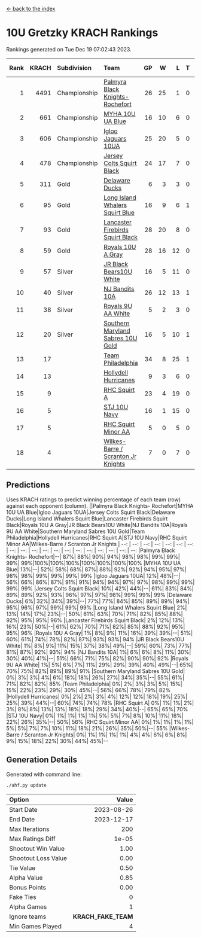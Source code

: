 [<- back to the index](readme.md)
# 10U Gretzky KRACH Rankings
Rankings generated on Tue Dec 19 07:02:43 2023.

Rank|KRACH|Subdivision|Team|GP|W|L|T|OTW|OTL|SoS|Exp Wins|Win Diff
---:|---:|:---|:---|---:|---:|---:|---:|---:|---:|---:|---:|---:
1|4491|Championship|[Palmyra Black Knights- Rochefort](https://gamesheetstats.com/seasons/3659/teams/140260/schedule)|26|25|1|0|0|1|213|25.8|-0.0
2|661|Championship|[MYHA 10U UA Blue](https://gamesheetstats.com/seasons/3659/teams/140258/schedule)|16|10|6|0|0|0|1236|10.8|-0.0
3|606|Championship|[Igloo Jaguars 10UA](https://gamesheetstats.com/seasons/3659/teams/140253/schedule)|25|20|5|0|0|1|346|20.8|-0.0
4|478|Championship|[Jersey Colts Squirt Black](https://gamesheetstats.com/seasons/3659/teams/140254/schedule)|24|17|7|0|1|1|642|17.8|-0.0
5|311|Gold|[Delaware Ducks](https://gamesheetstats.com/seasons/3659/teams/140218/schedule)|6|3|3|0|0|0|1943|3.8|-0.0
6|95|Gold|[Long Island Whalers Squirt Blue](https://gamesheetstats.com/seasons/3659/teams/140257/schedule)|16|9|6|1|0|0|610|10.4|0.0
7|93|Gold|[Lancaster Firebirds Squirt Black](https://gamesheetstats.com/seasons/3659/teams/140256/schedule)|28|20|8|0|2|1|231|20.9|0.0
8|59|Gold|[Royals 10U A Gray](https://gamesheetstats.com/seasons/3659/teams/140262/schedule)|28|16|12|0|1|1|278|16.9|0.0
9|57|Silver|[JR Black Bears10U White](https://gamesheetstats.com/seasons/3659/teams/140255/schedule)|16|5|11|0|1|1|990|5.9|0.0
10|40|Silver|[NJ Bandits 10A](https://gamesheetstats.com/seasons/3659/teams/140259/schedule)|26|12|13|1|0|1|159|13.4|0.0
11|38|Silver|[Royals 9U AA White](https://gamesheetstats.com/seasons/3659/teams/140225/schedule)|5|2|3|0|0|0|175|2.9|0.0
12|20|Silver|[Southern Maryland Sabres 10U Gold](https://gamesheetstats.com/seasons/3659/teams/140263/schedule)|16|5|10|1|2|0|104|6.4|0.0
13|17||[Team Philadelphia](https://gamesheetstats.com/seasons/3659/teams/140265/schedule)|34|8|25|1|0|2|653|9.4|0.0
14|13||[Hollydell Hurricanes](https://gamesheetstats.com/seasons/3659/teams/140220/schedule)|9|3|6|0|0|0|139|3.9|0.0
15|9||[RHC Squirt A](https://gamesheetstats.com/seasons/3659/teams/140261/schedule)|23|4|19|0|1|0|131|4.9|0.0
16|5||[STJ 10U Navy](https://gamesheetstats.com/seasons/3659/teams/140264/schedule)|16|1|15|0|0|0|895|1.9|0.0
17|5||[RHC Squirt Minor AA](https://gamesheetstats.com/seasons/3659/teams/140224/schedule)|5|0|5|0|0|0|201|0.9|0.0
18|4||[Wilkes-Barre / Scranton Jr Knights](https://gamesheetstats.com/seasons/3659/teams/140228/schedule)|7|0|7|0|0|0|1163|0.9|0.0

## Predictions
Uses KRACH ratings to predict winning percentage of each team (row) against each opponent (column).
||Palmyra Black Knights- Rochefort|MYHA 10U UA Blue|Igloo Jaguars 10UA|Jersey Colts Squirt Black|Delaware Ducks|Long Island Whalers Squirt Blue|Lancaster Firebirds Squirt Black|Royals 10U A Gray|JR Black Bears10U White|NJ Bandits 10A|Royals 9U AA White|Southern Maryland Sabres 10U Gold|Team Philadelphia|Hollydell Hurricanes|RHC Squirt A|STJ 10U Navy|RHC Squirt Minor AA|Wilkes-Barre / Scranton Jr Knights
| --: | --: | --: | --: | --: | --: | --: | --: | --: | --: | --: | --: | --: | --: | --: | --: | --: | --: | --: 
|Palmyra Black Knights- Rochefort|--| 87%| 88%| 90%| 94%| 98%| 98%| 99%| 99%| 99%| 99%|100%|100%|100%|100%|100%|100%|100%
|MYHA 10U UA Blue| 13%|--| 52%| 58%| 68%| 87%| 88%| 92%| 92%| 94%| 95%| 97%| 98%| 98%| 99%| 99%| 99%| 99%
|Igloo Jaguars 10UA| 12%| 48%|--| 56%| 66%| 86%| 87%| 91%| 91%| 94%| 94%| 97%| 97%| 98%| 99%| 99%| 99%| 99%
|Jersey Colts Squirt Black| 10%| 42%| 44%|--| 61%| 83%| 84%| 89%| 89%| 92%| 93%| 96%| 97%| 97%| 98%| 99%| 99%| 99%
|Delaware Ducks|  6%| 32%| 34%| 39%|--| 77%| 77%| 84%| 85%| 89%| 89%| 94%| 95%| 96%| 97%| 99%| 99%| 99%
|Long Island Whalers Squirt Blue|  2%| 13%| 14%| 17%| 23%|--| 50%| 61%| 63%| 70%| 71%| 82%| 85%| 88%| 92%| 95%| 95%| 96%
|Lancaster Firebirds Squirt Black|  2%| 12%| 13%| 16%| 23%| 50%|--| 61%| 62%| 70%| 71%| 82%| 85%| 88%| 92%| 95%| 95%| 96%
|Royals 10U A Gray|  1%|  8%|  9%| 11%| 16%| 39%| 39%|--| 51%| 60%| 61%| 74%| 78%| 82%| 87%| 93%| 93%| 94%
|JR Black Bears10U White|  1%|  8%|  9%| 11%| 15%| 37%| 38%| 49%|--| 59%| 60%| 73%| 77%| 81%| 87%| 92%| 93%| 94%
|NJ Bandits 10A|  1%|  6%|  6%|  8%| 11%| 30%| 30%| 40%| 41%|--| 51%| 66%| 71%| 75%| 82%| 90%| 90%| 92%
|Royals 9U AA White|  1%|  5%|  6%|  7%| 11%| 29%| 29%| 39%| 40%| 49%|--| 65%| 70%| 75%| 82%| 89%| 89%| 91%
|Southern Maryland Sabres 10U Gold|  0%|  3%|  3%|  4%|  6%| 18%| 18%| 26%| 27%| 34%| 35%|--| 55%| 61%| 71%| 82%| 82%| 85%
|Team Philadelphia|  0%|  2%|  3%|  3%|  5%| 15%| 15%| 22%| 23%| 29%| 30%| 45%|--| 56%| 66%| 78%| 79%| 82%
|Hollydell Hurricanes|  0%|  2%|  2%|  3%|  4%| 12%| 12%| 18%| 19%| 25%| 25%| 39%| 44%|--| 60%| 74%| 74%| 78%
|RHC Squirt A|  0%|  1%|  1%|  2%|  3%|  8%|  8%| 13%| 13%| 18%| 18%| 29%| 34%| 40%|--| 65%| 65%| 70%
|STJ 10U Navy|  0%|  1%|  1%|  1%|  1%|  5%|  5%|  7%|  8%| 10%| 11%| 18%| 22%| 26%| 35%|--| 50%| 56%
|RHC Squirt Minor AA|  0%|  1%|  1%|  1%|  1%|  5%|  5%|  7%|  7%| 10%| 11%| 18%| 21%| 26%| 35%| 50%|--| 55%
|Wilkes-Barre / Scranton Jr Knights|  0%|  1%|  1%|  1%|  1%|  4%|  4%|  6%|  6%|  8%|  9%| 15%| 18%| 22%| 30%| 44%| 45%|--

## Generation Details

Generated with command line:
```
./ahf.py update
```

| Option | Value |
| :----- | ----: |
| Start Date | 2023-08-26 |
| End Date | 2023-12-17 |
| Max Iterations | 200 |
| Max Ratings Diff | 1e-05 |
| Shootout Win Value | 1.00 |
| Shootout Loss Value | 0.00 |
| Tie Value | 0.50 |
| Alpha Value | 0.85 |
| Bonus Points | 0.00 |
| Fake Ties | 0 |
| Alpha Games | 1 |
| Ignore teams | __KRACH_FAKE_TEAM__ |
| Min Games Played | 4 |

